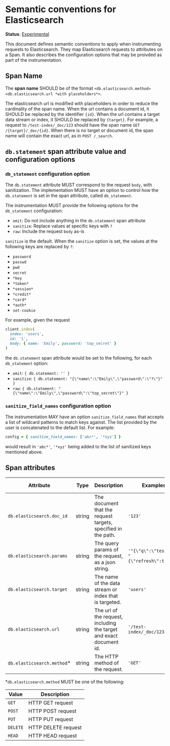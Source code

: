 # Semantic conventions for Elasticsearch

**Status**: [Experimental](../../../document-status.md)

This document defines semantic conventions to apply when instrumenting requests to Elasticsearch. They map Elasticsearch
requests to attributes on a Span. It also describes the configuration options that may be proivded as part of the
instrumentation.

## Span Name

The **span name** SHOULD be of the format `<db.elasticsearch.method> <db.elasticsearch.url *with placeholders*>`.

The elasticsearch url is modified with placeholders in order to reduce the cardinality of the span name. When the url
contains a document id, it SHOULD be replaced by the identifier `{id}`. When the url contains a target data stream or
index, it SHOULD be replaced by `{target}`.
For example, a request to `/test-index/_doc/123` should have the span name `GET /{target}/_doc/{id}`. 
When there is no target or document id, the span name will contain the exact url, as in `POST /_search`.


## `db.statement` span attribute value and configuration options

### `db_statement` configuration option

The `db.statement` attribute MUST correspond to the request `body`, with sanitization. The implementation MUST have an
option to control how the `db.statement` is set in the span attribute, called `db_statement`.

The instrumentation MUST provide the following options for the `db_statement` configuration:
- `omit`: Do not include anything in the `db.statement` span attribute
- `sanitize`: Replace values at specific keys with `?`
- `raw`: Include the request `body` as-is

`sanitize` is the default. When the `sanitize` option is set, the values at the following keys are replaced by `?`:
- `password`
- `passwd`
- `pwd`
- `secret`
- `*key`
- `*token*`
- `*session*`
- `*credit*`
- `*card*`
- `*auth*`
- `set-cookie`

For example, given the request 
```ruby
client.index(
  index: 'users',
  id: '1',
  body: { name: 'Emily', password: 'top_secret' }
)
```

the `db.statement` span attribute would be set to the following, for each `db_statement` option:
- `omit`: `{ db.statement: '' }`
- `sanitize`: `{ db.statement: "{\"name\":\"Emily\",\"password\":\"?\"}" }`
- `raw`: `{ db.statement: "{\"name\":\"Emily\",\"password\":\"top_secret\"}" }`

### `sanitize_field_names` configuration option

The instrumentation MAY have an option `sanitize_field_names` that accepts a list of wildcard patterns to match 
keys against. The list provided by the user is concatenated to the default list. For example:

```ruby
config = { sanitize_field_names: ['abc*', '*xyz'] }
```

would result in `'abc*'`, `'*xyz'` being added to the list of sanitized keys mentioned above.

## Span attributes

<!-- semconv elasticsearch -->
| Attribute                  | Type | Description                                                                                          | Examples                                     | Requirement Level      |
|----------------------------|---|------------------------------------------------------------------------------------------------------|----------------------------------------------|------------------------|
| `db.elasticsearch.doc_id`  | string | The document that the request targets, specified in the path.                                        | `'123'`                                      | Conditionally Required |
| `db.elasticsearch.params`  | string | The query params of the request, as a json string.                                                   | `'"{\"q\":\"test\"}", "{\"refresh\":true}"'` | Conditionally Required |
| `db.elasticsearch.target`  | string | The name of the data stream or index that is targeted.                                               | `'users'`                                    | Conditionally Required |
| `db.elasticsearch.url`     | string | The url of the request, including the target and exact document id. | `'/test-index/_doc/123'`                     | Required |
| `db.elasticsearch.method`* | string | The HTTP method of the request. | `'GET'`                                       | Required |


*`db.elasticsearch.method` MUST be one of the following:

| Value    | Description         |
|----------|---------------------|
| `GET`    | HTTP GET request    |
| `POST`   | HTTP POST request   |
| `PUT`    | HTTP PUT request    |
| `DELETE` | HTTP DELETE request |
| `HEAD`   | HTTP HEAD request   |
<!-- endsemconv -->
